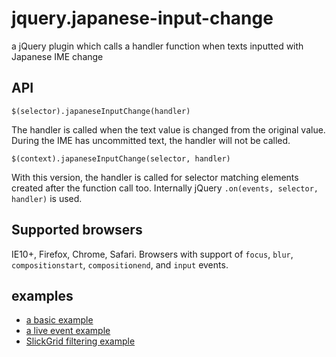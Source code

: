 jquery.japanese-input-change
============================

a jQuery plugin which calls a handler function when texts inputted with Japanese IME change

## API

```
$(selector).japaneseInputChange(handler)
```

The handler is called when the text value is changed from the original value.
During the IME has uncommitted text, the handler will not be called.

```
$(context).japaneseInputChange(selector, handler)
```

With this version, the handler is called for selector matching elements
created after the function call too.  Internally jQuery
```.on(events, selector, handler)``` is used.

## Supported browsers

IE10+, Firefox, Chrome, Safari.
Browsers with support of `focus`, `blur`, `compositionstart`, `compositionend`, and `input` events.

## examples

* [a basic example](http://hnakamur.github.io/jquery.japanese-input-change/example.html)
* [a live event example](http://hnakamur.github.io/jquery.japanese-input-change/live-example.html)
* [SlickGrid filtering example](http://hnakamur.github.io/slickgrid_example/)
